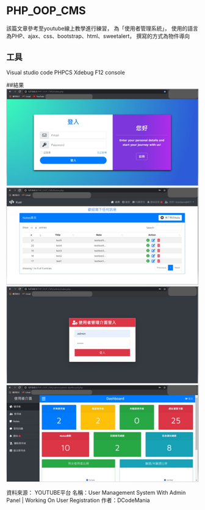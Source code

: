 # PHP_OOP_CMS
該篇文章參考至youtube線上教學進行練習，
為「使用者管理系統」，
使用的語言為PHP、ajax、css、bootstrap、html、sweetalert，
撰寫的方式為物件導向

## 工具
Visual studio code
PHPCS
Xdebug
F12 console

##結果
![alt 登入頁面](md-img\登入頁面.JPG)
![alt 首頁](md-img\首頁.JPG)
![alt admin登入頁面](md-img\admin登入頁面.JPG)
![alt admin首頁](md-img\admin首頁.JPG)

資料來源：
YOUTUBE平台
名稱：User Management System With Admin Panel | Working On User Registration
作者：DCodeMania